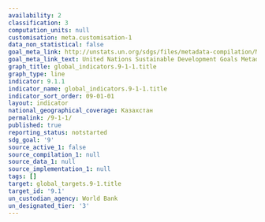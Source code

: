 ```yaml
---
availability: 2
classification: 3
computation_units: null
customisation: meta.customisation-1
data_non_statistical: false
goal_meta_link: http://unstats.un.org/sdgs/files/metadata-compilation/Metadata-Goal-9.pdf
goal_meta_link_text: United Nations Sustainable Development Goals Metadata (pdf 663kB)
graph_title: global_indicators.9-1-1.title
graph_type: line
indicator: 9.1.1
indicator_name: global_indicators.9-1-1.title
indicator_sort_order: 09-01-01
layout: indicator
national_geographical_coverage: Казахстан
permalink: /9-1-1/
published: true
reporting_status: notstarted
sdg_goal: '9'
source_active_1: false
source_compilation_1: null
source_data_1: null
source_implementation_1: null
tags: []
target: global_targets.9-1.title
target_id: '9.1'
un_custodian_agency: World Bank
un_designated_tier: '3'
---
```


